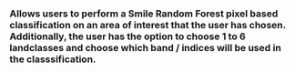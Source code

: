 ### Allows users to perform a Smile Random Forest pixel based classification on an area of interest that the user has chosen. Additionally, the user has the option to choose 1 to 6 landclasses and choose which band / indices will be used in the classsification.
